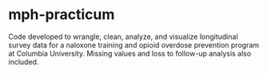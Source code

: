 # mph-practicum
Code developed to wrangle, clean, analyze, and visualize longitudinal survey data for a naloxone training and opioid overdose prevention program at Columbia University. Missing values and loss to follow-up analysis also included. 
